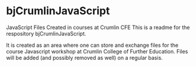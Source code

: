 # bjCrumlinJavaScript
JavaScript Files Created in courses at Crumlin CFE
This is a readme for the respository bjCrumlinJavaScript.

It is created as an area where one can store and exchange files for the course Javascript workshop at Crumlin College
of Further Education.
Files will be added (and possibly removed as well) on a regular basis.
